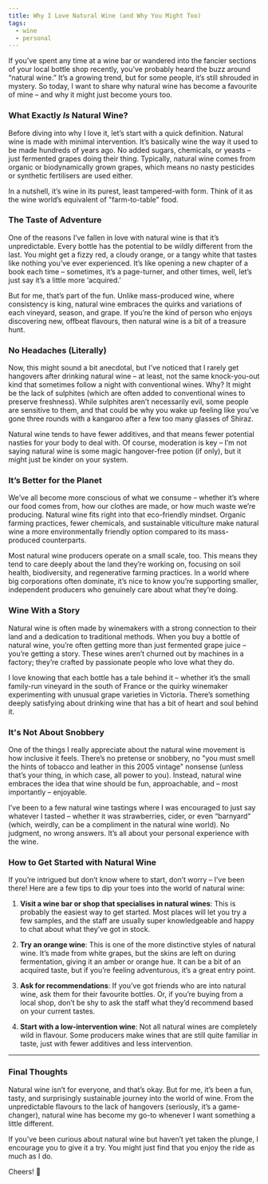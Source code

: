 ```yaml
---
title: Why I Love Natural Wine (and Why You Might Too)
tags:
  - wine
  - personal
---
```

If you’ve spent any time at a wine bar or wandered into the fancier sections of your local bottle shop recently, you’ve probably heard the buzz around “natural wine.” It’s a growing trend, but for some people, it’s still shrouded in mystery. So today, I want to share why natural wine has become a favourite of mine – and why it might just become yours too.

### What Exactly *Is* Natural Wine?

Before diving into why I love it, let’s start with a quick definition. Natural wine is made with minimal intervention. It’s basically wine the way it used to be made hundreds of years ago. No added sugars, chemicals, or yeasts – just fermented grapes doing their thing. Typically, natural wine comes from organic or biodynamically grown grapes, which means no nasty pesticides or synthetic fertilisers are used either.

In a nutshell, it’s wine in its purest, least tampered-with form. Think of it as the wine world’s equivalent of "farm-to-table" food.

### The Taste of Adventure

One of the reasons I’ve fallen in love with natural wine is that it’s unpredictable. Every bottle has the potential to be wildly different from the last. You might get a fizzy red, a cloudy orange, or a tangy white that tastes like nothing you’ve ever experienced. It’s like opening a new chapter of a book each time – sometimes, it’s a page-turner, and other times, well, let’s just say it’s a little more ‘acquired.’

But for me, that’s part of the fun. Unlike mass-produced wine, where consistency is king, natural wine embraces the quirks and variations of each vineyard, season, and grape. If you’re the kind of person who enjoys discovering new, offbeat flavours, then natural wine is a bit of a treasure hunt.

### No Headaches (Literally)

Now, this might sound a bit anecdotal, but I’ve noticed that I rarely get hangovers after drinking natural wine – at least, not the same knock-you-out kind that sometimes follow a night with conventional wines. Why? It might be the lack of sulphites (which are often added to conventional wines to preserve freshness). While sulphites aren’t necessarily evil, some people are sensitive to them, and that could be why you wake up feeling like you’ve gone three rounds with a kangaroo after a few too many glasses of Shiraz.

Natural wine tends to have fewer additives, and that means fewer potential nasties for your body to deal with. Of course, moderation is key – I’m not saying natural wine is some magic hangover-free potion (if only), but it might just be kinder on your system.

### It’s Better for the Planet

We’ve all become more conscious of what we consume – whether it’s where our food comes from, how our clothes are made, or how much waste we’re producing. Natural wine fits right into that eco-friendly mindset. Organic farming practices, fewer chemicals, and sustainable viticulture make natural wine a more environmentally friendly option compared to its mass-produced counterparts.

Most natural wine producers operate on a small scale, too. This means they tend to care deeply about the land they’re working on, focusing on soil health, biodiversity, and regenerative farming practices. In a world where big corporations often dominate, it’s nice to know you’re supporting smaller, independent producers who genuinely care about what they’re doing.

### Wine With a Story

Natural wine is often made by winemakers with a strong connection to their land and a dedication to traditional methods. When you buy a bottle of natural wine, you’re often getting more than just fermented grape juice – you’re getting a story. These wines aren’t churned out by machines in a factory; they’re crafted by passionate people who love what they do.

I love knowing that each bottle has a tale behind it – whether it’s the small family-run vineyard in the south of France or the quirky winemaker experimenting with unusual grape varieties in Victoria. There’s something deeply satisfying about drinking wine that has a bit of heart and soul behind it.

### It's Not About Snobbery

One of the things I really appreciate about the natural wine movement is how inclusive it feels. There’s no pretense or snobbery, no "you must smell the hints of tobacco and leather in this 2005 vintage" nonsense (unless that’s your thing, in which case, all power to you). Instead, natural wine embraces the idea that wine should be fun, approachable, and – most importantly – enjoyable.

I’ve been to a few natural wine tastings where I was encouraged to just say whatever I tasted – whether it was strawberries, cider, or even “barnyard” (which, weirdly, can be a compliment in the natural wine world). No judgment, no wrong answers. It’s all about your personal experience with the wine.

### How to Get Started with Natural Wine

If you’re intrigued but don’t know where to start, don’t worry – I’ve been there! Here are a few tips to dip your toes into the world of natural wine:

1. **Visit a wine bar or shop that specialises in natural wines**: This is probably the easiest way to get started. Most places will let you try a few samples, and the staff are usually super knowledgeable and happy to chat about what they’ve got in stock.
  
2. **Try an orange wine**: This is one of the more distinctive styles of natural wine. It’s made from white grapes, but the skins are left on during fermentation, giving it an amber or orange hue. It can be a bit of an acquired taste, but if you’re feeling adventurous, it’s a great entry point.

3. **Ask for recommendations**: If you’ve got friends who are into natural wine, ask them for their favourite bottles. Or, if you’re buying from a local shop, don’t be shy to ask the staff what they’d recommend based on your current tastes.

4. **Start with a low-intervention wine**: Not all natural wines are completely wild in flavour. Some producers make wines that are still quite familiar in taste, just with fewer additives and less intervention.

---

### Final Thoughts

Natural wine isn’t for everyone, and that’s okay. But for me, it’s been a fun, tasty, and surprisingly sustainable journey into the world of wine. From the unpredictable flavours to the lack of hangovers (seriously, it’s a game-changer), natural wine has become my go-to whenever I want something a little different.

If you’ve been curious about natural wine but haven’t yet taken the plunge, I encourage you to give it a try. You might just find that you enjoy the ride as much as I do.

Cheers! 🍷